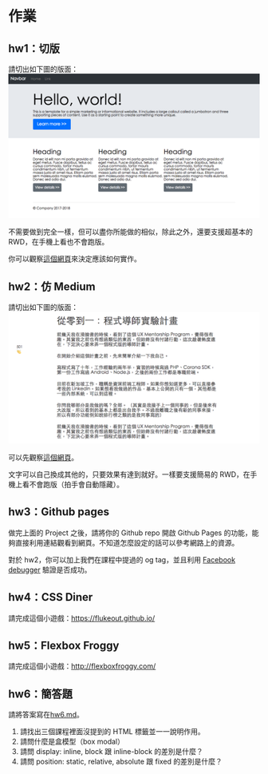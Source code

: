# 作業

## hw1：切版

請切出如下圖的版面：
![](example.png)

不需要做到完全一樣，但可以盡你所能做的相似，除此之外，還要支援超基本的 RWD，在手機上看也不會跑版。

你可以觀察[這個網頁](http://mentor-program.co/huli/week2/hw1/)來決定應該如何實作。

## hw2：仿 Medium

請切出如下圖的版面：
![](example2.png)

可以先觀察[這個網頁](http://mentor-program.co/huli/week2/hw2)。

文字可以自己換成其他的，只要效果有達到就好。一樣要支援簡易的 RWD，在手機上看不會跑版（拍手會自動隱藏）。

## hw3：Github pages
做完上面的 Project 之後，請將你的 Github repo 開啟 Github Pages 的功能，能夠直接利用連結觀看到網頁。不知道怎麼設定的話可以參考網路上的資源。

對於 hw2，你可以加上我們在課程中提過的 og tag，並且利用 [Facebook debugger](https://developers.facebook.com/tools/debug/) 驗證是否成功。

## hw4：CSS Diner

請完成這個小遊戲：https://flukeout.github.io/

## hw5：Flexbox Froggy

請完成這個小遊戲：http://flexboxfroggy.com/

## hw6：簡答題

請將答案寫在[hw6.md](hw6.md)。

1. 請找出三個課程裡面沒提到的 HTML 標籤並一一說明作用。
2. 請問什麼是盒模型（box modal）
3. 請問 display: inline, block 跟 inline-block 的差別是什麼？
4. 請問 position: static, relative, absolute 跟 fixed 的差別是什麼？
